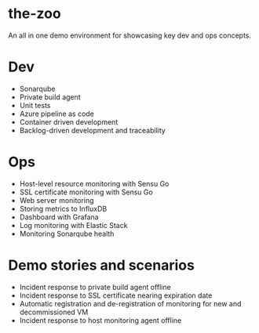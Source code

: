 # the-zoo
An all in one demo environment for showcasing key dev and ops concepts.

# Dev
* Sonarqube
* Private build agent
* Unit tests
* Azure pipeline as code
* Container driven development
* Backlog-driven development and traceability

# Ops
* Host-level resource monitoring with Sensu Go
* SSL certificate monitoring with Sensu Go
* Web server monitoring
* Storing metrics to InfluxDB
* Dashboard with Grafana
* Log monitoring with Elastic Stack
* Monitoring Sonarqube health

# Demo stories and scenarios
* Incident response to private build agent offline
* Incident response to SSL certificate nearing expiration date
* Automatic registration and de-registration of monitoring for new and decommissioned VM
* Incident response to host monitoring agent offline